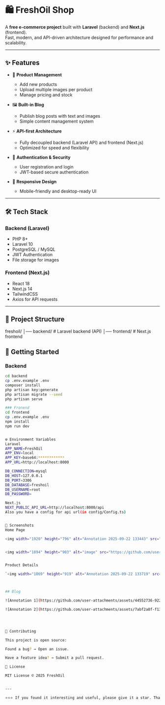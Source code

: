 # 🛍️ FreshOil Shop

A **free e-commerce project** built with **Laravel** (backend) and **Next.js** (frontend).  
Fast, modern, and API-driven architecture designed for performance and scalability.

---

## ✨ Features

- 🛒 **Product Management**
  - Add new products  
  - Upload multiple images per product  
  - Manage pricing and stock  

- 🖼️ **Built-in Blog**
  - Publish blog posts with text and images  
  - Simple content management system  

- ⚡ **API-first Architecture**
  - Fully decoupled backend (Laravel API) and frontend (Next.js)  
  - Optimized for speed and flexibility  

- 🔐 **Authentication & Security**
  - User registration and login  
  - JWT-based secure authentication  

- 📱 **Responsive Design**
  - Mobile-friendly and desktop-ready UI  

---

## 🛠️ Tech Stack

### Backend (Laravel)
- PHP 8+  
- Laravel 10  
- PostgreSQL / MySQL  
- JWT Authentication  
- File storage for images  

### Frontend (Next.js)
- React 18  
- Next.js 14  
- TailwindCSS  
- Axios for API requests  

---

## 📂 Project Structure

freshoil/
│── backend/ # Laravel backend (API)
│── frontend/ # Next.js frontend


## 🚀 Getting Started

### Backend
```bash
cd backend
cp .env.example .env
composer install
php artisan key:generate
php artisan migrate --seed
php artisan serve

### Fronend
cd frontend
cp .env.example .env
npm install
npm run dev


⚙️ Environment Variables
Laravel
APP_NAME=FreshOil
APP_ENV=local
APP_KEY=base64:************
APP_URL=http://localhost:8000

DB_CONNECTION=mysql
DB_HOST=127.0.0.1
DB_PORT=3306
DB_DATABASE=freshoil
DB_USERNAME=root
DB_PASSWORD=

Next.js
NEXT_PUBLIC_API_URL=http://localhost:8000/api
Also you have a config for api url(in config/Config.ts)


📸 Screenshots
Home Page

<img width="1920" height="796" alt="Annotation 2025-09-22 133443" src="https://github.com/user-attachments/assets/8c865400-7baa-4c69-8ed1-2da1a6fa019d" />


<img width="1894" height="903" alt="image" src="https://github.com/user-attachments/assets/f0f5277a-267a-405d-bd1c-b372a9be5deb" />


Product Details

`<img width="1869" height="919" alt="Annotation 2025-09-22 133719" src="https://github.com/user-attachments/assets/cc2480d8-0847-4334-9d96-27bcfb8317ba" />`



## Blog

![Annotation 1](https://github.com/user-attachments/assets/44552736-9220-4b65-b70e-10b6619f58e5)

![Annotation 2](https://github.com/user-attachments/assets/7abf2a8f-f136-44cc-a75c-71cbbe763f00)




🤝 Contributing

This project is open source:

Found a bug? → Open an issue.

Have a feature idea? → Submit a pull request.

📜 License

MIT License © 2025 FreshOil


---

⭐⭐⭐ If you found it interesting and useful, please give it a star. Thank you. ⭐⭐⭐

